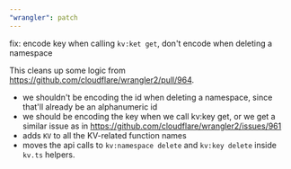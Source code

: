```yaml
---
"wrangler": patch
---
```


fix: encode key when calling `kv:ket get`, don't encode when deleting a namespace

This cleans up some logic from https://github.com/cloudflare/wrangler2/pull/964.

- we shouldn't be encoding the id when deleting a namespace, since that'll already be an alphanumeric id
- we should be encoding the key when we call kv:key get, or we get a similar issue as in https://github.com/cloudflare/wrangler2/issues/961
- adds `KV` to all the KV-related function names
- moves the api calls to `kv:namespace delete` and `kv:key delete` inside `kv.ts` helpers.
